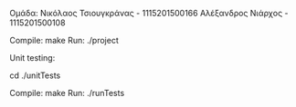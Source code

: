 Ομάδα: 
Νικόλαος Τσιουγκράνας - 1115201500166
Αλέξανδρος Νιάρχος - 1115201500108

Compile: make
Run: ./project

Unit testing:

cd ./unitTests

Compile: make
Run: ./runTests